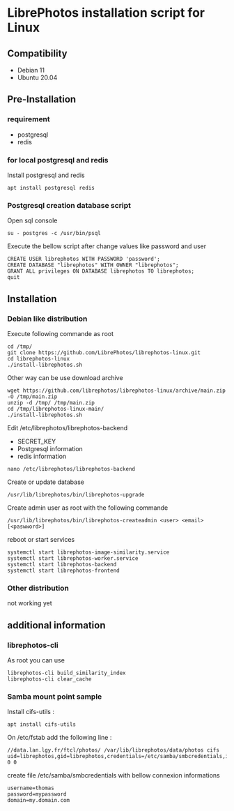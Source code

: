 # LibrePhotos installation script for Linux

## Compatibility
  - Debian 11
  - Ubuntu 20.04

## Pre-Installation

### requirement 
  - postgresql
  - redis

### for local postgresql and redis

Install postgresql and redis

~~~
apt install postgresql redis
~~~

### Postgresql creation database script

Open sql console
~~~
su - postgres -c /usr/bin/psql
~~~

Execute the bellow script after change values like password and user

~~~
CREATE USER librephotos WITH PASSWORD 'password';
CREATE DATABASE "librephotos" WITH OWNER "librephotos";
GRANT ALL privileges ON DATABASE librephotos TO librephotos;
quit
~~~

## Installation

### Debian like distribution

Execute following commande as root
~~~
cd /tmp/
git clone https://github.com/LibrePhotos/librephotos-linux.git
cd librephotos-linux
./install-librephotos.sh 
~~~

Other way can be use download archive
~~~
wget https://github.com/librephotos/librephotos-linux/archive/main.zip -O /tmp/main.zip
unzip -d /tmp/ /tmp/main.zip
cd /tmp/librephotos-linux-main/
./install-librephotos.sh
~~~

Edit /etc/librephotos/librephotos-backend
 - SECRET_KEY
 - Postgresql information
 - redis information
~~~
nano /etc/librephotos/librephotos-backend
~~~

Create or update database
~~~
/usr/lib/librephotos/bin/librephotos-upgrade
~~~

Create admin user as root with the following commande
~~~
/usr/lib/librephotos/bin/librephotos-createadmin <user> <email> [<paswword>]
~~~

reboot or start services
~~~
systemctl start librephotos-image-similarity.service
systemctl start librephotos-worker.service
systemctl start librephotos-backend
systemctl start librephotos-frontend
~~~

### Other distribution

not working yet

## additional information

### librephotos-cli

As root you can use 

~~~
librephotos-cli build_similarity_index
librephotos-cli clear_cache
~~~

### Samba mount point sample

Install cifs-utils :

~~~
apt install cifs-utils
~~~

On /etc/fstab add the following line :

~~~
//data.lan.lgy.fr/ftcl/photos/ /var/lib/librephotos/data/photos cifs uid=librephotos,gid=librephotos,credentials=/etc/samba/smbcredentials,iocharset=utf8,file_mode=0777,dir_mode=0777,sec=ntlmssp,noacl 0 0
~~~

create file /etc/samba/smbcredentials with bellow connexion informations

~~~
username=thomas
password=mypassword
domain=my.domain.com
~~~
